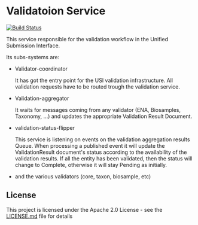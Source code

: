 # Validatoion Service
[![Build Status](https://travis-ci.org/EMBL-EBI-SUBS/validation-service.svg?branch=master)](https://travis-ci.org/EMBL-EBI-SUBS/validation-service)

This service responsible for the validation workflow in the Unified Submission Interface.

Its subs-systems are:
  - Validator-coordinator
  
    It has got the entry point for the USI validation infrastructure.
    All validation requests have to be routed trough the validation service.
  
  - Validation-aggregator
  
    It waits for messages coming from any validator (ENA, Biosamples, Taxonomy, ...)
    and updates the appropriate Validation Result Document.
  
  - validation-status-flipper

    This service is listening on events on the validation aggregation results Queue.
    When processing a published event it will update the ValidationResult document's status according to the availability of the validation results. If all the entity has been validated, then the status will change to Complete, otherwise it will stay Pending as initially.

  - and the various validators (core, taxon, biosample, etc)

## License
This project is licensed under the Apache 2.0 License - see the [LICENSE.md](LICENSE.md) file for details
